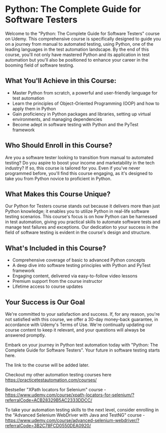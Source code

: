 # Python: The Complete Guide for Software Testers

Welcome to the "Python: The Complete Guide for Software Testers" course on Udemy. This comprehensive course is specifically designed to guide you on a journey from manual to automated testing, using Python, one of the leading languages in the test automation landscape. By the end of this course, you'll not only have mastered Python and its application in test automation but you'll also be positioned to enhance your career in the booming field of software testing.

## What You'll Achieve in this Course:
- Master Python from scratch, a powerful and user-friendly language for test automation
- Learn the principles of Object-Oriented Programming (OOP) and how to apply them in Python
- Gain proficiency in Python packages and libraries, setting up virtual environments, and managing dependencies
- Become adept in software testing with Python and the PyTest framework

## Who Should Enroll in this Course?
Are you a software tester looking to transition from manual to automated testing? Do you aspire to boost your income and marketability in the tech industry? If so, this course is tailored for you. Even if you've never programmed before, you'll find this course engaging, as it's designed to take you from Python novice to proficient in Python.

## What Makes this Course Unique?
Our Python for Testers course stands out because it delivers more than just Python knowledge; it enables you to utilize Python in real-life software testing scenarios. This course's focus is on how Python can be harnessed in test automation, giving you practical skills to automate software tests and manage test failures and exceptions. Our dedication to your success in the field of software testing is evident in the course's design and structure.

## What's Included in this Course?
- Comprehensive coverage of basic to advanced Python concepts
- A deep dive into software testing principles with Python and PyTest framework
- Engaging content, delivered via easy-to-follow video lessons
- Premium support from the course instructor
- Lifetime access to course updates

## Your Success is Our Goal
We're committed to your satisfaction and success. If, for any reason, you're not satisfied with this course, we offer a 30-day money-back guarantee, in accordance with Udemy's Terms of Use. We're continually updating our course content to keep it relevant, and your questions will always be answered promptly.

Embark on your journey in Python test automation today with "Python: The Complete Guide for Software Testers". Your future in software testing starts here. 

The link to the course will be added later.

Checkout my other automation testing courses here https://practicetestautomation.com/courses/

Bestseller "XPath locators for Selenium" course - https://www.udemy.com/course/xpath-locators-for-selenium/?referralCode=ACB28329B5AC2333DDCC/

To take your automation testing skills to the next level, consider enrolling in the "Advanced Selenium WebDriver with Java and TestNG" course - https://www.udemy.com/course/advanced-selenium-webdriver/?referralCode=3B2C78FCD0550DEA0920/
